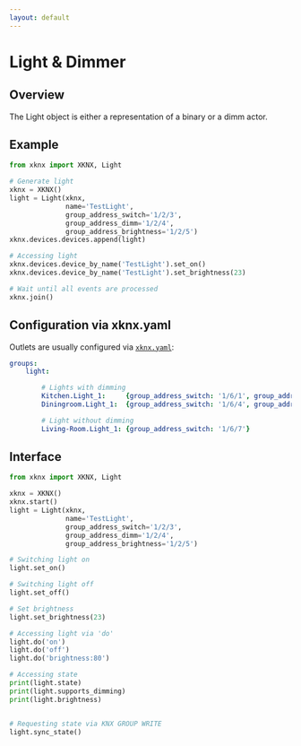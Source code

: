 ```yaml
---
layout: default
---
```


# [](#header-1)Light & Dimmer

## [](#header-2)Overview

The Light object is either a representation of a binary or a dimm actor. 

## [](#header-2)Example

```python
from xknx import XKNX, Light

# Generate light
xknx = XKNX()
light = Light(xknx,
              name='TestLight',
              group_address_switch='1/2/3',
              group_address_dimm='1/2/4',
              group_address_brightness='1/2/5')
xknx.devices.devices.append(light)

# Accessing light
xknx.devices.device_by_name('TestLight').set_on()
xknx.devices.device_by_name('TestLight').set_brightness(23)

# Wait until all events are processed
xknx.join()
``` 

## [](#header-2)Configuration via **xknx.yaml**

Outlets are usually configured via [`xknx.yaml`](/configuration):

```yaml
groups:
    light:

        # Lights with dimming
        Kitchen.Light_1:     {group_address_switch: '1/6/1', group_address_dimm: '1/6/2', group_address_brightness: '1/6/3'}
        Diningroom.Light_1:  {group_address_switch: '1/6/4', group_address_dimm: '1/6/5', group_address_brightness: '1/6/6'}

        # Light without dimming
        Living-Room.Light_1: {group_address_switch: '1/6/7'}
```


## [](#header-2)Interface


```python
from xknx import XKNX, Light

xknx = XKNX()
xknx.start()
light = Light(xknx,
              name='TestLight',
              group_address_switch='1/2/3',
              group_address_dimm='1/2/4',
              group_address_brightness='1/2/5')

# Switching light on
light.set_on()

# Switching light off
light.set_off()

# Set brightness
light.set_brightness(23)

# Accessing light via 'do'
light.do('on')
light.do('off')
light.do('brightness:80')

# Accessing state
print(light.state)
print(light.supports_dimming)
print(light.brightness)


# Requesting state via KNX GROUP WRITE
light.sync_state()
```


